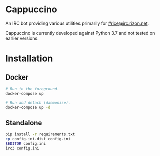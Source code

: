 Cappuccino
======

An IRC bot providing various utilities primarily for [#rice@irc.rizon.net](https://qchat.rizon.net/?channels=rice). 

Cappuccino is currently developed against Python 3.7 and not tested on earlier versions.

# Installation

## Docker


```sh
# Run in the foreground.
docker-compose up

# Run and detach (daemonise).
docker-compose up -d
```

## Standalone

```sh
pip install -r requirements.txt
cp config.ini.dist config.ini
$EDITOR config.ini
irc3 config.ini
```
